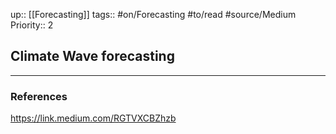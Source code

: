 up:: [[Forecasting]]
tags:: #on/Forecasting #to/read #source/Medium
Priority:: 2

## Climate Wave forecasting



---

### References
https://link.medium.com/RGTVXCBZhzb
